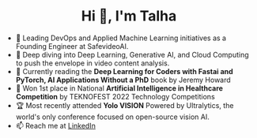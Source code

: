 <h1 align="center">Hi 👋, I'm Talha</h1>


- 🔭 Leading DevOps and Applied Machine Learning initiatives as a Founding Engineer at SafevideoAI.
- 🌱 Deep diving into Deep Learning, Generative AI, and Cloud Computing to push the envelope in video content analysis.
- 📖 Currently reading the **Deep Learning for Coders with Fastai and PyTorch, AI Applications Without a PhD** book by Jeremy Howard
- 🚀 Won 1st place in National **Artificial Intelligence in Healthcare Competition** by TEKNOFEST 2022 Technology Competitions
- 🏆 Most recently attended **Yolo VISION** Powered by Ultralytics, the world's only conference focused on open-source vision AI.
- 📫 Reach me at [LinkedIn](https://www.linkedin.com/in/talhasari/)
